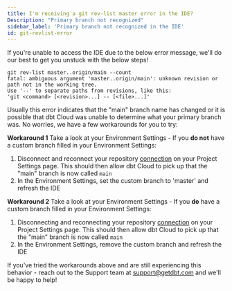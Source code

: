 ```yaml
---
title: I'm receiving a git rev-list master error in the IDE?
Description: "Primary branch not recognized"
sidebar_label: 'Primary branch not recognized in the IDE'
id: git-revlist-error
---
```


If you're unable to access the IDE due to the below error message, we'll do our best to get you unstuck with the below steps! 

```
git rev-list master..origin/main --count
fatal: ambiguous argument 'master..origin/main': unknown revision or path not in the working tree.
Use '--' to separate paths from revisions, like this:
'git <command> [<revision>...] -- [<file>...]'
```

Usually this error indicates that the "main" branch name has changed or it is possible that dbt Cloud was unable to determine what your primary branch was. No worries, we have a few workarounds for you to try:

**Workaround 1**
Take a look at your Environment Settings - If you **do not** have a custom branch filled in your Environment Settings:

1. Disconnect and reconnect your repository [connection](https://docs.getdbt.com/docs/dbt-cloud/cloud-configuring-dbt-cloud/cloud-import-a-project-by-git-url) on your Project Settings page. This should then allow dbt Cloud to pick up that the "main" branch is now called `main` 
2. In the Environment Settings, set the custom branch to 'master' and refresh the IDE 

**Workaround 2**
Take a look at your Environment Settings - If you **do** have a custom branch filled in your Environment Settings:

1. Disconnecting and reconnecting your repository [connection](https://docs.getdbt.com/docs/dbt-cloud/cloud-configuring-dbt-cloud/cloud-import-a-project-by-git-url) on your Project Settings page. This should then allow dbt Cloud to pick up that the "main" branch is now called `main`
2. In the Environment Settings, remove the custom branch and refresh the IDE 

If you've tried the workarounds above and are still experiencing this behavior - reach out to the Support team at support@getdbt.com and we'll be happy to help!
